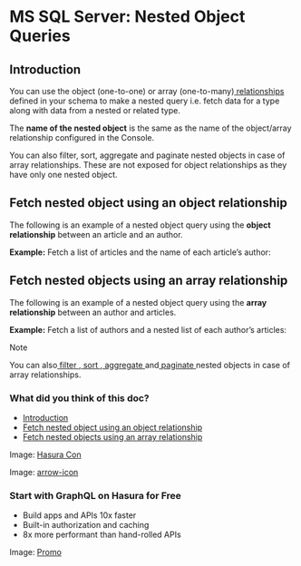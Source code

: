 # MS SQL Server: Nested Object Queries

## Introduction​

You can use the object (one-to-one) or array (one-to-many)[ relationships ](https://hasura.io/docs/latest/schema/ms-sql-server/table-relationships/index/)defined in your schema to make a nested query i.e.
fetch data for a type along with data from a nested or related type.

The **name of the nested object** is the same as the name of the object/array relationship configured in the Console.

You can also filter, sort, aggregate and paginate nested objects in case of array relationships. These are not exposed
for object relationships as they have only one nested object.

## Fetch nested object using an object relationship​

The following is an example of a nested object query using the **object relationship** between an article and an author.

 **Example:** Fetch a list of articles and the name of each article’s author:

## Fetch nested objects using an array relationship​

The following is an example of a nested object query using the **array relationship** between an author and articles.

 **Example:** Fetch a list of authors and a nested list of each author’s articles:

Note

You can also[ filter ](https://hasura.io/docs/latest/queries/ms-sql-server/filters/index/#ms-sql-server-nested-filter),[ sort ](https://hasura.io/docs/latest/queries/ms-sql-server/sorting/#ms-sql-server-nested-sort),[ aggregate ](https://hasura.io/docs/latest/queries/ms-sql-server/aggregation-queries/#ms-sql-server-nested-aggregate)and[ paginate ](https://hasura.io/docs/latest/queries/ms-sql-server/pagination/#ms-sql-server-nested-paginate)nested objects in case of array
relationships.

### What did you think of this doc?

- [ Introduction ](https://hasura.io/docs/latest/queries/ms-sql-server/nested-object-queries/#introduction)
- [ Fetch nested object using an object relationship ](https://hasura.io/docs/latest/queries/ms-sql-server/nested-object-queries/#fetch-nested-object-using-an-object-relationship)
- [ Fetch nested objects using an array relationship ](https://hasura.io/docs/latest/queries/ms-sql-server/nested-object-queries/#fetch-nested-objects-using-an-array-relationship)


Image: [ Hasura Con ](https://res.cloudinary.com/dh8fp23nd/image/upload/v1686154570/hasura-con-2023/has-con-light-date_r2a2ud.png)

Image: [ arrow-icon ](https://res.cloudinary.com/dh8fp23nd/image/upload/v1683723549/main-web/chevron-right_ldbi7d.png)

### Start with GraphQL on Hasura for Free

- Build apps and APIs 10x faster
- Built-in authorization and caching
- 8x more performant than hand-rolled APIs


Image: [ Promo ](https://hasura.io/docs/assets/images/hasura-free-ff60e409244e0ea12b5a3045d1a9096b.png)